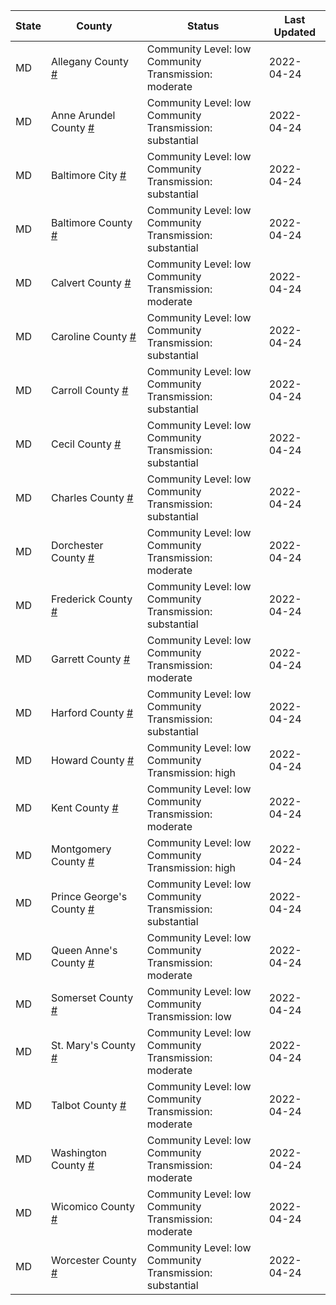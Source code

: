 State | County | Status | Last Updated
--- | --- | --- | --- 
MD | Allegany County <a href="#allegany_county">#</a> | <a name="allegany_county"></a>Community Level: low<br/>Community Transmission: moderate | 2022-04-24
MD | Anne Arundel County <a href="#anne_arundel_county">#</a> | <a name="anne_arundel_county"></a>Community Level: low<br/>Community Transmission: substantial | 2022-04-24
MD | Baltimore City <a href="#baltimore_city">#</a> | <a name="baltimore_city"></a>Community Level: low<br/>Community Transmission: substantial | 2022-04-24
MD | Baltimore County <a href="#baltimore_county">#</a> | <a name="baltimore_county"></a>Community Level: low<br/>Community Transmission: substantial | 2022-04-24
MD | Calvert County <a href="#calvert_county">#</a> | <a name="calvert_county"></a>Community Level: low<br/>Community Transmission: moderate | 2022-04-24
MD | Caroline County <a href="#caroline_county">#</a> | <a name="caroline_county"></a>Community Level: low<br/>Community Transmission: substantial | 2022-04-24
MD | Carroll County <a href="#carroll_county">#</a> | <a name="carroll_county"></a>Community Level: low<br/>Community Transmission: substantial | 2022-04-24
MD | Cecil County <a href="#cecil_county">#</a> | <a name="cecil_county"></a>Community Level: low<br/>Community Transmission: substantial | 2022-04-24
MD | Charles County <a href="#charles_county">#</a> | <a name="charles_county"></a>Community Level: low<br/>Community Transmission: substantial | 2022-04-24
MD | Dorchester County <a href="#dorchester_county">#</a> | <a name="dorchester_county"></a>Community Level: low<br/>Community Transmission: moderate | 2022-04-24
MD | Frederick County <a href="#frederick_county">#</a> | <a name="frederick_county"></a>Community Level: low<br/>Community Transmission: substantial | 2022-04-24
MD | Garrett County <a href="#garrett_county">#</a> | <a name="garrett_county"></a>Community Level: low<br/>Community Transmission: moderate | 2022-04-24
MD | Harford County <a href="#harford_county">#</a> | <a name="harford_county"></a>Community Level: low<br/>Community Transmission: substantial | 2022-04-24
MD | Howard County <a href="#howard_county">#</a> | <a name="howard_county"></a>Community Level: low<br/>Community Transmission: high | 2022-04-24
MD | Kent County <a href="#kent_county">#</a> | <a name="kent_county"></a>Community Level: low<br/>Community Transmission: moderate | 2022-04-24
MD | Montgomery County <a href="#montgomery_county">#</a> | <a name="montgomery_county"></a>Community Level: low<br/>Community Transmission: high | 2022-04-24
MD | Prince George's County <a href="#prince_george's_county">#</a> | <a name="prince_george's_county"></a>Community Level: low<br/>Community Transmission: substantial | 2022-04-24
MD | Queen Anne's County <a href="#queen_anne's_county">#</a> | <a name="queen_anne's_county"></a>Community Level: low<br/>Community Transmission: moderate | 2022-04-24
MD | Somerset County <a href="#somerset_county">#</a> | <a name="somerset_county"></a>Community Level: low<br/>Community Transmission: low | 2022-04-24
MD | St. Mary's County <a href="#st._mary's_county">#</a> | <a name="st._mary's_county"></a>Community Level: low<br/>Community Transmission: moderate | 2022-04-24
MD | Talbot County <a href="#talbot_county">#</a> | <a name="talbot_county"></a>Community Level: low<br/>Community Transmission: moderate | 2022-04-24
MD | Washington County <a href="#washington_county">#</a> | <a name="washington_county"></a>Community Level: low<br/>Community Transmission: moderate | 2022-04-24
MD | Wicomico County <a href="#wicomico_county">#</a> | <a name="wicomico_county"></a>Community Level: low<br/>Community Transmission: moderate | 2022-04-24
MD | Worcester County <a href="#worcester_county">#</a> | <a name="worcester_county"></a>Community Level: low<br/>Community Transmission: substantial | 2022-04-24
